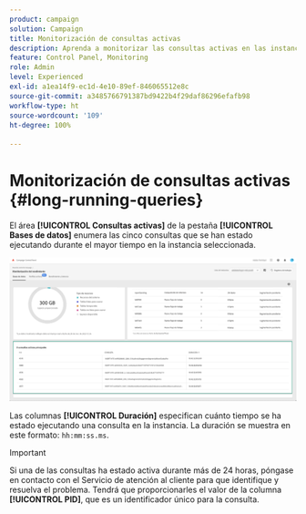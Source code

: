 ```yaml
---
product: campaign
solution: Campaign
title: Monitorización de consultas activas
description: Aprenda a monitorizar las consultas activas en las instancias de Campaign en el Panel de control.
feature: Control Panel, Monitoring
role: Admin
level: Experienced
exl-id: a1ea14f9-ec1d-4e10-89ef-846065512e8c
source-git-commit: a3485766791387bd9422b4f29daf86296efafb98
workflow-type: ht
source-wordcount: '109'
ht-degree: 100%

---
```


# Monitorización de consultas activas {#long-running-queries}

El área **[!UICONTROL Consultas activas]** de la pestaña **[!UICONTROL Bases de datos]** enumera las cinco consultas que se han estado ejecutando durante el mayor tiempo en la instancia seleccionada.

![](assets/active-queries.png)

Las columnas **[!UICONTROL Duración]** especifican cuánto tiempo se ha estado ejecutando una consulta en la instancia. La duración se muestra en este formato: `hh:mm:ss.ms`.

>[!IMPORTANT]
>
>Si una de las consultas ha estado activa durante más de 24 horas, póngase en contacto con el Servicio de atención al cliente para que identifique y resuelva el problema. Tendrá que proporcionarles el valor de la columna **[!UICONTROL PID]**, que es un identificador único para la consulta.

